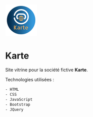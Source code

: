 # ![alt text](./images/LogoKarteMin.png) 
# <b> Karte </b>

Site vitrine pour la société fictive **Karte**.

Technologies utilisées : 

    - HTML 
    - CSS
    - JavaScript
    - Bootstrap
    - JQuery